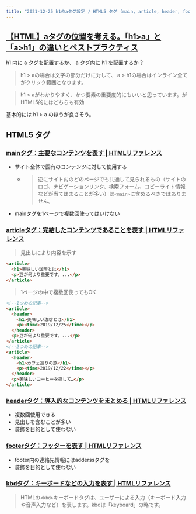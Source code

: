 ```yaml
---
title: "2021-12-25 h1のaタグ設定 / HTML5 タグ (main, article, header, footer, kbd)"
---
```


## [【HTML】aタグの位置を考える。「h1>a」と「a>h1」の違いとベストプラクティス](http://unitopi.com/html-anchor/)

h1 内に a タグを配置するか、 a タグ内に h1 を配置するか？

> h1 > aの場合は文字の部分だけに対して、
> a > h1の場合はインライン全てがクリック範囲となります。

> h1 > aがわかりやすく、かつ要素の重要度的にもいいと思っています。がHTML5的にはどちらも有効

基本的には h1 > a のほうが良さそう。

## HTML5 タグ

### [mainタグ：主要なコンテンツを表す | HTMLリファレンス](https://code-kitchen.dev/html/main/)

- サイト全体で固有のコンテンツに対して使用する
  - > 逆にサイト内のどのページでも共通して見られるもの（サイトのロゴ、ナビゲーションリンク、検索フォーム、コピーライト情報などが当てはまることが多い）は`<main>`に含めるべきではありません。
- mainタグを1ページで複数回使ってはいけない

### [articleタグ：完結したコンテンツであることを表す | HTMLリファレンス](https://code-kitchen.dev/html/article/)

> 見出しにより内容を示す

```html
<article>
  <h1>美味しい珈琲とは</h1>
  <p>豆が何より重要です。...</p>
</article>
```

> 1ページの中で複数回使ってもOK

```html
<!--1つめの記事-->
<article>
  <header>
    <h1>美味しい珈琲とは</h1>
    <p><time>2019/12/25</time></p>
  </header>
  <p>豆が何より重要です。...</p>
</article>
<!--2つめの記事-->
<article>
  <header>
    <h1>カフェ巡りの旅</h1>
    <p><time>2019/12/22</time></p>
  </header>
  <p>美味しいコーヒーを探して…</p>
</article>
```

### [headerタグ：導入的なコンテンツをまとめる | HTMLリファレンス](https://code-kitchen.dev/html/header/)

- 複数回使用できる
- 見出しを含むことが多い
- 装飾を目的として使わない

### [footerタグ：フッターを表す | HTMLリファレンス](https://code-kitchen.dev/html/footer/)

- footer内の連絡先情報にはadderssタグを
- 装飾を目的として使わない

### [kbdタグ：キーボードなどの入力を表す | HTMLリファレンス](https://code-kitchen.dev/html/kbd/)

> HTMLの`<kbd>`キーボードタグは、ユーザーによる入力（キーボード入力や音声入力など）を表します。kbdは「keyboard」の略です。
